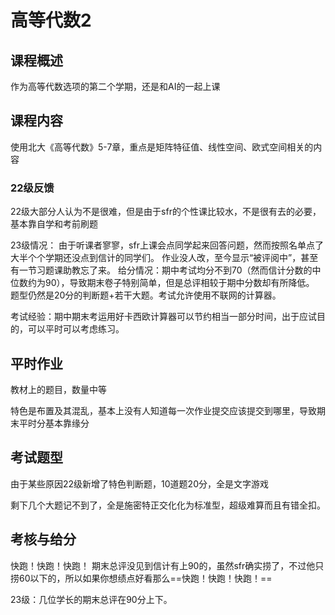 # 高等代数2

## 课程概述
作为高等代数选项的第二个学期，还是和AI的一起上课

## 课程内容
使用北大《高等代数》5-7章，重点是矩阵特征值、线性空间、欧式空间相关的内容

### 22级反馈
22级大部分人认为不是很难，但是由于sfr的个性课比较水，不是很有去的必要，基本靠自学和考前刷题

23级情况：
由于听课者寥寥，sfr上课会点同学起来回答问题，然而按照名单点了大半个个学期还没点到信计的同学们。
作业没人改，至今显示“被评阅中”，甚至有一节习题课助教忘了来。
给分情况：期中考试均分不到70（然而信计分数的中位数约为90），导致期末卷子特别简单，但是总评相较于期中分数却有所降低。
题型仍然是20分的判断题+若干大题。考试允许使用不联网的计算器。

考试经验：期中期末考运用好卡西欧计算器可以节约相当一部分时间，出于应试目的，可以平时可以考虑练习。

## 平时作业

教材上的题目，数量中等

特色是布置及其混乱，基本上没有人知道每一次作业提交应该提交到哪里，导致期末平时分基本靠缘分

## 考试题型
由于某些原因22级新增了特色判断题，10道题20分，全是文字游戏

剩下几个大题记不到了，全是施密特正交化化为标准型，超级难算而且有错全扣。

## 考核与给分
快跑！快跑！快跑！
期末总评没见到信计有上90的，虽然sfr确实捞了，不过他只捞60以下的，所以如果你想绩点好看那么==快跑！快跑！快跑！==

23级：几位学长的期末总评在90分上下。
